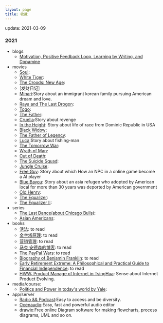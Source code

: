 ```yaml
---
layout: page
title: 收藏
---
```


update: 2021-03-09


### 2021

+ blogs
  - [Motivation, Positive Feedback Loop, Learning by Writing, and Dopamine](https://chuanwang.substack.com/p/motivation-positive-feedback-loop)
+ movies
  - [Soul]():
  - [White Tiger]():
  - [The Croods: New Age]():
  - [发财日记]
  - [Minari]():Story about an immigrant korean family pursuing American dream and love.
  - [Raya and The Last Drogon]():
  - [Togo]():
  - [The Father]():
  - [Cruella]():Story about revenge
  - [In the Height](): Story about life of race from Dominic Republic in USA  
  - [Black Widow]():   
  - [The Father of Legency]():
  - [Luca]():Story about fishing-man
  - [The Tomorrow War]():
  - [Wrath of Man]():
  - [Out of Death]():
  - [The Suicide Squad]():
  - [Jungle Cruise]():
  - [Free Guy](): Story about which How an NPC in a online game become a AI player 
  - [Blue Bayou](): Story about an asia refugee who adopted by American local for more than 30 
  years was deported by American government
  - [Old Henry]():
  - [The Equalizer]():
  - [The Equalizer II]():
+ series
  - [The Last Dance(about Chicago Bulls)]():
  - [Asian Americans]():
+ books
  - [活法](): to read 
  - [金字塔原理](): to read 
  - [营销管理](): to read 
  - [马克 安德森的博客](pmarchive.com): to read 
  - [The PayPal Wars](): to read 
  - [Biography of Benjamin Franklin](): to read 
  - [Early Retirement Extreme: A Philosophical and Practical Guide to Financial Independence](): to read 
  - [HWW: Product Manage of Internet in TsingHua](): Sense about Internet Product Evolving.  
+ media/course:
  - [Politics and Power in today's world by Yale]():
+ app/server
  - [Radio && Podcast](https://tunein.com/):Easy to access and be diversity.
  - [Ocenaudio](https://www.ocenaudio.com/):Easy, fast and powerful audio editor
  - [drawio](https://app.diagrams.net/):Free online Diagram software for making flowcharts, 
  process diagrams, UML and so on.
<br />
<br />
